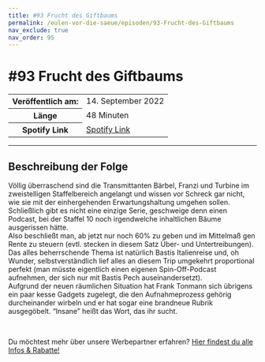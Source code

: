 ```yaml
---
title: #93 Frucht des Giftbaums
permalink: /eulen-vor-die-saeue/episoden/93-Frucht-des-Giftbaums
nav_exclude: true
nav_order: 95
---
```


# #93 Frucht des Giftbaums
<table class="resp-table dcf-table dcf-table-responsive dcf-table-bordered dcf-table-striped dcf-w-100%">
                    <tbody>
                        <tr>
                            <th scope="row">Veröffentlich am:</th>
                            <td data-label="Veröffentlich am:">14. September 2022</td>
                        </tr>
                        <tr>
                            <th scope="row">Länge </th>
                            <td data-label="Länge ">48 Minuten</td>
                        </tr><tr>
                                <th scope="row">Spotify Link</th>
                                <td data-label="Spotify Link"><a href="https://open.spotify.com/episode/23vM5wuWHdkyC17ZAb71Mw">Spotify Link</a></td>
                            </tr></tbody>
                </table>

***

## Beschreibung der Folge

<div>
<p>Völlig überraschend sind die Transmittanten Bärbel, Franzi und Turbine im zweistelligen Staffelbereich angelangt und wissen vor Schreck gar nicht, wie sie mit der einhergehenden Erwartungshaltung umgehen sollen. Schließlich gibt es nicht eine einzige Serie, geschweige denn einen Podcast, bei der Staffel 10 noch irgendwelche inhaltlichen Bäume ausgerissen hätte. <br/>Also beschließt man, ab jetzt nur noch 60% zu geben und im Mittelmaß gen Rente zu steuern (evtl. stecken in diesem Satz Über- und Untertreibungen). <br/>Das alles beherrschende Thema ist natürlich Bastis Italienreise und, oh Wunder, selbstverständlich lief alles an diesem Trip umgekehrt proportional perfekt (man müsste eigentlich einen eigenen Spin-Off-Podcast aufnehmen, der sich nur mit Bastis Pech auseinandersetzt). <br/>Aufgrund der neuen räumlichen Situation hat Frank Tonmann sich übrigens ein paar kesse Gadgets zugelegt, die den Aufnahmeprozess gehörig durcheinander wirbeln und er hat sogar eine brandneue Rubrik ausgegöbelt. “Insane” heißt das Wort, das ihr sucht.</p><br/><p>Du möchtest mehr über unsere Werbepartner erfahren? <a href="https://linktr.ee/EulenvordieSaeue" rel="nofollow">Hier findest du alle Infos &amp; Rabatte!</a></p>  
</div>

